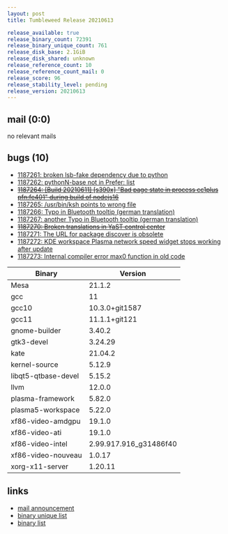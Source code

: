 ```yaml
---
layout: post
title: Tumbleweed Release 20210613

release_available: true
release_binary_count: 72391
release_binary_unique_count: 761
release_disk_base: 2.1GiB
release_disk_shared: unknown
release_reference_count: 10
release_reference_count_mail: 0
release_score: 96
release_stability_level: pending
release_version: 20210613
---
```


## mail (0:0)

no relevant mails

## bugs (10)

<!--more-->

- [1187261: broken lsb-fake dependency due to python](https://bugzilla.opensuse.org/show_bug.cgi?id=1187261)
- [1187262: pythonN-base not in Prefer: list](https://bugzilla.opensuse.org/show_bug.cgi?id=1187262)
- ~~[1187264: \[Build 20210611\] \[s390x\] "Bad page state in process cc1plus  pfn:fe401" during build of nodejs16](https://bugzilla.opensuse.org/show_bug.cgi?id=1187264)~~
- [1187265: /usr/bin/ksh points to wrong file](https://bugzilla.opensuse.org/show_bug.cgi?id=1187265)
- [1187266: Typo in Bluetooth tooltip (german translation)](https://bugzilla.opensuse.org/show_bug.cgi?id=1187266)
- [1187267: another Typo in Bluetooth tooltip (german translation)](https://bugzilla.opensuse.org/show_bug.cgi?id=1187267)
- ~~[1187270: Broken translations in YaST control center](https://bugzilla.opensuse.org/show_bug.cgi?id=1187270)~~
- [1187271: The URL for package discover is obsolete](https://bugzilla.opensuse.org/show_bug.cgi?id=1187271)
- [1187272: KDE workspace Plasma network speed widget stops working after update](https://bugzilla.opensuse.org/show_bug.cgi?id=1187272)
- [1187273: Internal  compiler error  max0 function in old code](https://bugzilla.opensuse.org/show_bug.cgi?id=1187273)

Binary | Version
--- | ---
Mesa | 21.1.2
gcc | 11
gcc10 | 10.3.0+git1587
gcc11 | 11.1.1+git121
gnome-builder | 3.40.2
gtk3-devel | 3.24.29
kate | 21.04.2
kernel-source | 5.12.9
libqt5-qtbase-devel | 5.15.2
llvm | 12.0.0
plasma-framework | 5.82.0
plasma5-workspace | 5.22.0
xf86-video-amdgpu | 19.1.0
xf86-video-ati | 19.1.0
xf86-video-intel | 2.99.917.916_g31486f40
xf86-video-nouveau | 1.0.17
xorg-x11-server | 1.20.11

## links

- [mail announcement](https://lists.opensuse.org/archives/list/factory@lists.opensuse.org/thread/ECUAOSYLLWKLG5AL3QGMCQ3AXP3FKQYY)
- [binary unique list](http://download.opensuse.org/history/20210613/rpm.unique.list)
- [binary list](http://download.opensuse.org/history/20210613/rpm.list)
